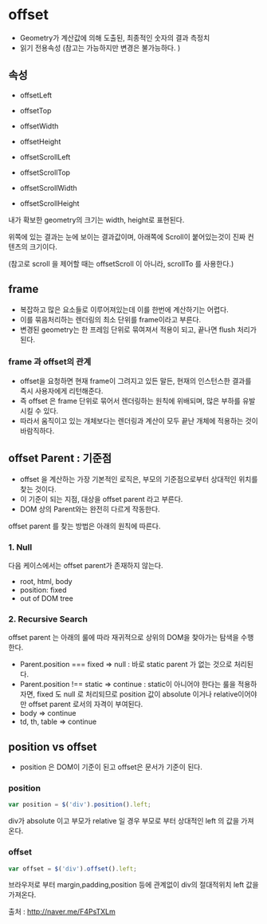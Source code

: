 # offset

- Geometry가 계산값에 의해 도출된, 최종적인 숫자의 결과 측정치
- 읽기 전용속성 (참고는 가능하지만 변경은 불가능하다. )



## 속성

- offsetLeft
- offsetTop
- offsetWidth 
- offsetHeight



- offsetScrollLeft

- offsetScrollTop
- offsetScrollWidth
- offsetScrollHeight



내가 확보한 geometry의 크기는 width, height로 표현된다.

위쪽에 있는 결과는 눈에 보이는 결과값이며, 아래쪽에 Scroll이 붙어있는것이 진짜 컨텐츠의 크기이다. 

(참고로 scroll 을 제어할 때는 offsetScroll 이 아니라, scrollTo 를 사용한다.)



## frame

- 복잡하고 많은 요소들로 이루어져있는데 이를 한번에 계산하기는 어렵다. 
- 이를 묶음처리하는 렌더링의 최소 단위를 frame이라고 부른다. 
- 변경된 geometry는 한 프레임 단위로 묶여져서 적용이 되고, 끝나면 flush 처리가 된다.



### frame 과 offset의 관계

- offset을 요청하면 현재 frame이 그려지고 있든 말든, 현재의 인스턴스한 결과를 즉시 사용자에게 리턴해준다. 
- 즉 offset 은 frame 단위로 묶어서 렌더링하는 원칙에 위배되며, 많은 부하를 유발시킬 수 있다.
- 따라서 움직이고 있는 개체보다는 렌더링과 계산이 모두 끝난 개체에 적용하는 것이 바람직하다. 



##  offset Parent : 기준점

- offset 을 계산하는 가장 기본적인 로직은, 부모의 기준점으로부터 상대적인 위치를 찾는 것이다. 
- 이 기준이 되는 지점, 대상을 offset parent 라고 부른다. 
- DOM 상의 Parent와는 완전히 다르게 작동한다. 



offset parent 를  찾는 방법은 아래의 원칙에 따른다. 



### 1. Null

다음 케이스에서는 offset parent가 존재하지 않는다. 

- root, html, body
- position: fixed
- out of DOM tree



### 2. Recursive Search

offset parent 는 아래의 룰에 따라 재귀적으로 상위의 DOM을 찾아가는 탐색을 수행한다.

- Parent.position === fixed  => null 
  : 바로 static parent 가 없는 것으로 처리된다. 
- Parent.position !== static =>  continue
  : static이 아니어야 한다는 룰을 적용하자면,  fixed 도 null 로 처리되므로 position 값이 absolute 이거나 relative이어야만 offset parent 로서의 자격이 부여된다. 
- body => continue
- td, th, table => continue





## position vs offset

- position 은 DOM이 기준이 된고 offset은 문서가 기준이 된다. 

### position

```javascript
var position = $('div').position().left;
```

div가 absolute 이고 부모가 relative 일 경우 부모로 부터 상대적인 left 의 값을 가져온다.



### offset

```javascript
var offset = $('div').offset().left;
```

브라우저로 부터 margin,padding,position 등에 관계없이 div의 절대적위치 left 값을 가져온다.



출처 : <http://naver.me/F4PsTXLm>

